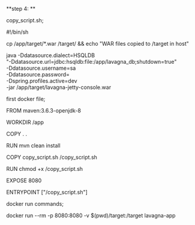 **step 4:  **

copy_script.sh;

#!/bin/sh

cp /app/target/*.war /target/ && echo "WAR files copied to /target in host"

java -Ddatasource.dialect=HSQLDB \
  "-Ddatasource.url=jdbc:hsqldb:file:/app/lavagna_db;shutdown=true" \
  -Ddatasource.username=sa \
  -Ddatasource.password= \
  -Dspring.profiles.active=dev \
  -jar /app/target/lavagna-jetty-console.war




  

first docker file;


FROM maven:3.6.3-openjdk-8

WORKDIR /app

COPY . .

RUN mvn clean install

COPY copy_script.sh /copy_script.sh

RUN chmod +x /copy_script.sh

EXPOSE 8080

ENTRYPOINT ["/copy_script.sh"]






docker run commands;

docker run --rm -p 8080:8080 -v $(pwd)/target:/target lavagna-app
